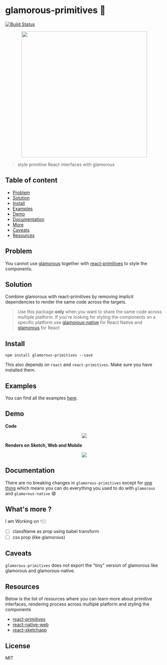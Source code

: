 # glamorous-primitives 💄
[![Build Status](https://travis-ci.org/nitin42/glamorous-primitives.svg?branch=master)](https://travis-ci.org/nitin42/glamorous-primitives)

<p align="center">
  <img src="http://xpgraph.com/wp-content/uploads/2016/09/icon-web.svg" width="400" height="400"/>
</p>

> style primitive React interfaces with glamorous

## Table of content
* [Problem](#problem)
* [Solution](#solution)
* [Install](#install)
* [Examples](#examples)
* [Demo](#demo)
* [Documentation](#documentation)
* [More](#whats-more-)
* [Caveats](#caveats)
* [Resources](#resources)

## Problem
You cannot use [glamorous](https://github.com/paypal/glamorous) together with [react-primitives](https://github.com/lelandrichardson/react-primitives) to style the components.

## Solution
Combine glamorous with react-primitives by removing implicit dependencies to render the same code across the targets.

> Use this package **only** when you want to share the same code across multiple platform. If you're looking for styling the components on a specific platform use [glamorous-native](https://github.com/robinpowered/glamorous-native) for React Native and [glamorous](https://github.com/paypal/glamorous) for React

## Install

```
npm install glamorous-primitives --save
```

This also depends on `react` and `react-primitives`. Make sure you have installed them.

## Examples

You can find all the examples [here](./examples).

## Demo

**Code**
<p align="center">
  <img src="https://i.gyazo.com/8ccdfa06be2546370ab40e8851bcc518.png" />
</p>

**Renders on Sketch, Web and Mobile**
<p align="center">
  <img src="http://g.recordit.co/459MOJ19X4.gif" />
</p>


## Documentation

There are no breaking changes in `glamorous-primitives` except for [one thing](#caveats) which means you can do everything you used to do with `glamorous` and `glamorous-native` 😄

## What's more ?
I am Working on 👇🏼

- [ ] className as prop using babel transform 
- [ ] css prop (like glamorous)

## Caveats
`glamorous-primitives` does not export the "tiny" version of glamorous like glamorous and glamorous-native. 

## Resources
Below is the list of resources where you can learn more about primitive interfaces, rendering process across multiple platform and styling the components
* [react-primitives](https://github.com/lelandrichardson/react-primitives)
* [react-native-web](https://github.com/necolas/react-native-web)
* [react-sketchapp](https://github.com/airbnb/react-sketchapp)

## License 
MIT
